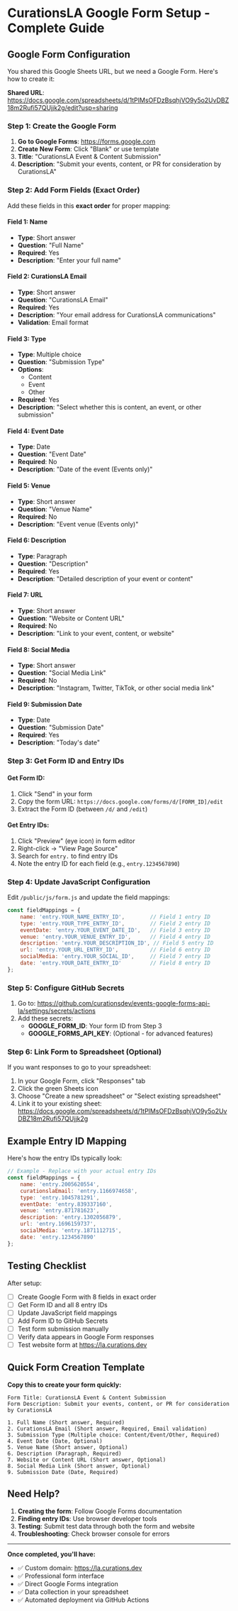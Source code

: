 # CurationsLA Google Form Setup - Complete Guide

## Google Form Configuration

You shared this Google Sheets URL, but we need a Google Form. Here's how to create it:

**Shared URL**: https://docs.google.com/spreadsheets/d/1tPIMsOFDzBsqhjVO9y5o2UvDBZ18m2Rufi57QUjjk2g/edit?usp=sharing

### Step 1: Create the Google Form

1. **Go to Google Forms**: https://forms.google.com
2. **Create New Form**: Click "Blank" or use template
3. **Title**: "CurationsLA Event & Content Submission"
4. **Description**: "Submit your events, content, or PR for consideration by CurationsLA"

### Step 2: Add Form Fields (Exact Order)

Add these fields in this **exact order** for proper mapping:

#### Field 1: Name
- **Type**: Short answer
- **Question**: "Full Name"
- **Required**: Yes
- **Description**: "Enter your full name"

#### Field 2: CurationsLA Email
- **Type**: Short answer
- **Question**: "CurationsLA Email"
- **Required**: Yes
- **Description**: "Your email address for CurationsLA communications"
- **Validation**: Email format

#### Field 3: Type  
- **Type**: Multiple choice
- **Question**: "Submission Type"
- **Options**: 
  - Content
  - Event
  - Other
- **Required**: Yes
- **Description**: "Select whether this is content, an event, or other submission"

#### Field 4: Event Date
- **Type**: Date
- **Question**: "Event Date"
- **Required**: No
- **Description**: "Date of the event (Events only)"

#### Field 5: Venue
- **Type**: Short answer  
- **Question**: "Venue Name"
- **Required**: No
- **Description**: "Event venue (Events only)"

#### Field 6: Description
- **Type**: Paragraph
- **Question**: "Description"
- **Required**: Yes
- **Description**: "Detailed description of your event or content"

#### Field 7: URL
- **Type**: Short answer
- **Question**: "Website or Content URL"
- **Required**: No
- **Description**: "Link to your event, content, or website"

#### Field 8: Social Media
- **Type**: Short answer
- **Question**: "Social Media Link"  
- **Required**: No
- **Description**: "Instagram, Twitter, TikTok, or other social media link"

#### Field 9: Submission Date
- **Type**: Date
- **Question**: "Submission Date"
- **Required**: Yes
- **Description**: "Today's date"

### Step 3: Get Form ID and Entry IDs

#### Get Form ID:
1. Click "Send" in your form
2. Copy the form URL: `https://docs.google.com/forms/d/[FORM_ID]/edit`
3. Extract the Form ID (between `/d/` and `/edit`)

#### Get Entry IDs:
1. Click "Preview" (eye icon) in form editor
2. Right-click → "View Page Source"
3. Search for `entry.` to find entry IDs
4. Note the entry ID for each field (e.g., `entry.1234567890`)

### Step 4: Update JavaScript Configuration

Edit `/public/js/form.js` and update the field mappings:

```javascript
const fieldMappings = {
    name: 'entry.YOUR_NAME_ENTRY_ID',        // Field 1 entry ID
    type: 'entry.YOUR_TYPE_ENTRY_ID',        // Field 2 entry ID  
    eventDate: 'entry.YOUR_EVENT_DATE_ID',   // Field 3 entry ID
    venue: 'entry.YOUR_VENUE_ENTRY_ID',      // Field 4 entry ID
    description: 'entry.YOUR_DESCRIPTION_ID', // Field 5 entry ID
    url: 'entry.YOUR_URL_ENTRY_ID',          // Field 6 entry ID
    socialMedia: 'entry.YOUR_SOCIAL_ID',     // Field 7 entry ID
    date: 'entry.YOUR_DATE_ENTRY_ID'         // Field 8 entry ID
};
```

### Step 5: Configure GitHub Secrets

1. Go to: https://github.com/curationsdev/events-google-forms-api-la/settings/secrets/actions
2. Add these secrets:
   - **GOOGLE_FORM_ID**: Your form ID from Step 3
   - **GOOGLE_FORMS_API_KEY**: (Optional - for advanced features)

### Step 6: Link Form to Spreadsheet (Optional)

If you want responses to go to your spreadsheet:

1. In your Google Form, click "Responses" tab
2. Click the green Sheets icon
3. Choose "Create a new spreadsheet" or "Select existing spreadsheet"
4. Link it to your existing sheet: https://docs.google.com/spreadsheets/d/1tPIMsOFDzBsqhjVO9y5o2UvDBZ18m2Rufi57QUjjk2g

## Example Entry ID Mapping

Here's how the entry IDs typically look:

```javascript
// Example - Replace with your actual entry IDs
const fieldMappings = {
    name: 'entry.2005620554',
    curationslaEmail: 'entry.1166974658',
    type: 'entry.1045781291', 
    eventDate: 'entry.839337160',
    venue: 'entry.871781623',
    description: 'entry.1302056879',
    url: 'entry.1696159737',
    socialMedia: 'entry.1871112715',
    date: 'entry.1234567890'
};
```

## Testing Checklist

After setup:

- [ ] Create Google Form with 8 fields in exact order
- [ ] Get Form ID and all 8 entry IDs
- [ ] Update JavaScript field mappings
- [ ] Add Form ID to GitHub Secrets
- [ ] Test form submission manually
- [ ] Verify data appears in Google Form responses
- [ ] Test website form at https://la.curations.dev

## Quick Form Creation Template

**Copy this to create your form quickly:**

```
Form Title: CurationsLA Event & Content Submission
Form Description: Submit your events, content, or PR for consideration by CurationsLA

1. Full Name (Short answer, Required)
2. CurationsLA Email (Short answer, Required, Email validation)
3. Submission Type (Multiple choice: Content/Event/Other, Required) 
4. Event Date (Date, Optional)
5. Venue Name (Short answer, Optional)
6. Description (Paragraph, Required)
7. Website or Content URL (Short answer, Optional)
8. Social Media Link (Short answer, Optional)
9. Submission Date (Date, Required)
```

## Need Help?

1. **Creating the form**: Follow Google Forms documentation
2. **Finding entry IDs**: Use browser developer tools  
3. **Testing**: Submit test data through both the form and website
4. **Troubleshooting**: Check browser console for errors

---

**Once completed, you'll have:**
- ✅ Custom domain: https://la.curations.dev
- ✅ Professional form interface  
- ✅ Direct Google Forms integration
- ✅ Data collection in your spreadsheet
- ✅ Automated deployment via GitHub Actions